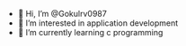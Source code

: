 - 👋 Hi, I’m @Gokulrv0987
- 👀 I’m interested in application development
- 🌱 I’m currently learning c programming
